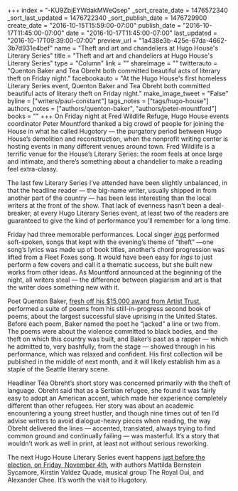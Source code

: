 +++
index = "-KU9ZbjEYWdakMWeQsep"
_sort_create_date = 1476572340
_sort_last_updated = 1476722340
_sort_publish_date = 1476729900
create_date = "2016-10-15T15:59:00-07:00"
publish_date = "2016-10-17T11:45:00-07:00"
date = "2016-10-17T11:45:00-07:00"
last_updated = "2016-10-17T09:39:00-07:00"
preview_url = "1a438e3b-425e-67da-4662-3b7d931e4bef"
name = "Theft and art and chandeliers at Hugo House's Literary Series"
title = "Theft and art and chandeliers at Hugo House's Literary Series"
type = "Column"
link = ""
shareimage = ""
twitterauto = "Quenton Baker and Tea Obreht both committed beautiful acts of literary theft on Friday night."
facebookauto = "At the Hugo House's first homeless Literary Series event, Quenton Baker and Tea Obreht both committed beautiful acts of literary theft on Friday night."
make_image_tweet = "False"
byline = ["writers/paul-constant"]
tags_notes = ["tags/hugo-house"]
authors_notes = ["authors/quenton-baker", "authors/peter-mountford"]
books = ""
+++
On Friday night at Fred Wildlife Refuge, Hugo House events coordinator Peter Mountford thanked a big crowd of people for joining the House in what he called Hugotory — the purgatory period between Hugo House’s demolition and reconstruction, when the nonprofit writing center is hosting events in many different venues around town. Fred Wildlife is a terrific venue for the House’s Literary Series: the room feels at once large and intimate, and there’s something about a chandelier to make a reading feel extra-classy.

The last few Literary Series I’ve attended have been slightly unbalanced, in that the headline reader — the big-name writer, usually shipped in from another part of the country — has been less interesting than the local writers at the front of the show. That lack of evenness hasn’t been a deal-breaker; at every Hugo Literary Series event, at least two of the readers are guaranteed to give the kind of performance you’ll remember for a long time.

Friday had three memorable performances. Local singer [*ings*]( https://ings.bandcamp.com/) performed soft-spoken, songs that kept with the evening’s theme of “theft” —one song’s lyrics was made up of book titles, another’s chord progression was lifted from a Fleet Foxes song. It would have been easy for *ings* to just perform a few covers and call it a thematic success, but she built new works from other ideas. As Mountford announced at the beginning of the night, all writers steal — the difference between plagiarism and art is that the writer does something new with it.

Poet Quenton Baker, [fresh off his $15,000 award from Artist Trust]( http://www.seattlereviewofbooks.com/notes/2016/10/12/artist-trust-gives-quenton-baker-fifteen-thousand-dollars/), performed a suite of poems from his still-in-progress second book of poems, about the largest successful slave uprising in the United States. Before each poem, Baker named the poet he “jacked” a line or two from. The poems were about the violence committed to black bodies, and the theft on which this country was built, and Baker’s past as a rapper — which he admitted to, very bashfully, from the stage — showed through in his performance, which was relaxed and confident. His first collection will be published in the middle of next month, and it will likely establish him as a staple of the Seattle literary scene.

Headliner Téa Obreht’s short story was concerned primarily with the theft of language. Obreht said that as a Serbian refugee, she found it was fairly easy to adopt an American accent, which made her experience completely different than other refugees. Her story was about an academic encountering a young street hustler, and though nine times out of ten I’d advise writers to avoid dialogue-heavy pieces when reading, the way Obreht delivered the lines — accented, translated, always trying to find common ground and continually failing — was masterful. It’s a story that wouldn’t work as well in print, at least not without serious reworking.

The next Hugo House Literary Series event happens [just before the election, on Friday, November 4th]( https://hugohouse.org/event/lit-series-alexander-chee-kirstin-valdez-quade-mattilda-bernstein-sycamore/), with authors Mattilda Bernstein Sycamore, Kirstin Valdez Quade, musical group The Royal Oui, and Alexander Chee. It’s worth the visit to Hugotory.
